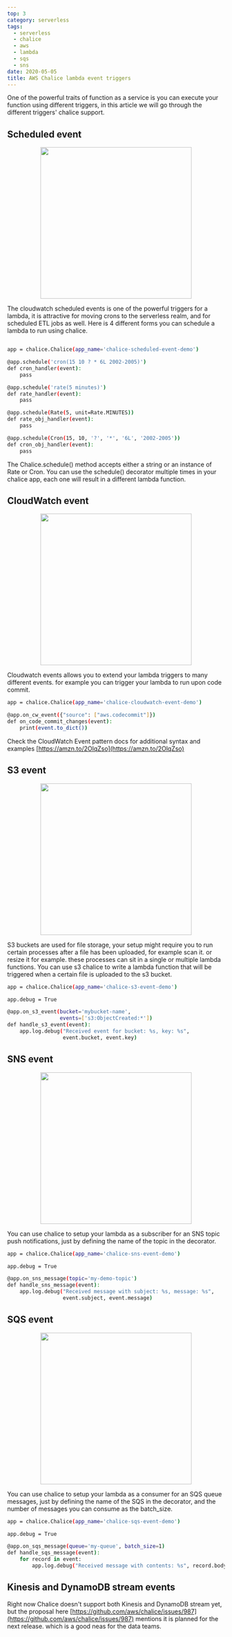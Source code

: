 ```yaml
---
top: 3
category: serverless
tags:
  - serverless
  - chalice
  - aws
  - lambda
  - sqs
  - sns
date: 2020-05-05
title: AWS Chalice lambda event triggers
---
```

<span dir=rtl><social-share :networks="['email', 'facebook', 'twitter', 'linkedin']" /></span>
One of the powerful traits of function as a service is you can execute your function using different triggers, in this
 article we will go through the different triggers' chalice support.
<!-- more -->


## Scheduled event

<div style="text-align: center;"><img src="/assets/img/aws-chalice-lambda-triggers/Cloudwatch-scheduled-event.png" width=350></div>

The cloudwatch scheduled events is one of the powerful triggers for a lambda, it is attractive for moving crons to the serverless realm, and for scheduled ETL jobs as well.
Here is 4 different forms you can schedule a lambda to run using chalice.

```bash

app = chalice.Chalice(app_name='chalice-scheduled-event-demo')

@app.schedule('cron(15 10 ? * 6L 2002-2005)')
def cron_handler(event):
    pass

@app.schedule('rate(5 minutes)')
def rate_handler(event):
    pass

@app.schedule(Rate(5, unit=Rate.MINUTES))
def rate_obj_handler(event):
    pass

@app.schedule(Cron(15, 10, '?', '*', '6L', '2002-2005'))
def cron_obj_handler(event):
    pass
```

The Chalice.schedule() method accepts either a string or an instance of Rate or Cron.
You can use the schedule() decorator multiple times in your chalice app, each one will result in a different lambda function.



## CloudWatch event
<div style="text-align: center;"><img src="/assets/img/aws-chalice-lambda-triggers/Cloudwatch-event.png" width=350></div>

Cloudwatch events allows you to extend your lambda triggers to many different events. for example you can trigger your lambda to run upon code commit.

```bash 
app = chalice.Chalice(app_name='chalice-cloudwatch-event-demo')

@app.on_cw_event({"source": ["aws.codecommit"]})
def on_code_commit_changes(event):
    print(event.to_dict())
```
Check the CloudWatch Event pattern docs for additional syntax and examples [https://amzn.to/2OlqZso](https://amzn.to/2OlqZso)


## S3 event

<div style="text-align: center;"><img src="/assets/img/aws-chalice-lambda-triggers/S3-event.png" width=350></div>

S3 buckets are used for file storage, your setup might require you to run certain processes after a file has been uploaded, for example scan it. or resize it for example.
these processes can sit in a single or multiple lambda functions.
You can use s3 chalice to write a lambda function that will be triggered when a certain file is uploaded to the s3 bucket.  

```bash 
app = chalice.Chalice(app_name='chalice-s3-event-demo')

app.debug = True

@app.on_s3_event(bucket='mybucket-name',
                 events=['s3:ObjectCreated:*'])
def handle_s3_event(event):
    app.log.debug("Received event for bucket: %s, key: %s",
                  event.bucket, event.key)
```

## SNS event
<div style="text-align: center;"><img src="/assets/img/aws-chalice-lambda-triggers/SNS-event.png" width=350></div>

You can use chalice to setup your lambda as a subscriber for an SNS topic push notifications, just by defining the name of the topic in the decorator.

```bash 
app = chalice.Chalice(app_name='chalice-sns-event-demo')

app.debug = True

@app.on_sns_message(topic='my-demo-topic')
def handle_sns_message(event):
    app.log.debug("Received message with subject: %s, message: %s",
                  event.subject, event.message)
```

## SQS event

<div style="text-align: center;"><img src="/assets/img/aws-chalice-lambda-triggers/SQS-event.png" width=350></div>

You can use chalice to setup your lambda as a consumer for an SQS queue messages, just by defining the name of the SQS in the decorator, and the number of messages you can consume as the batch_size.



```bash 
app = chalice.Chalice(app_name='chalice-sqs-event-demo')

app.debug = True

@app.on_sqs_message(queue='my-queue', batch_size=1)
def handle_sqs_message(event):
    for record in event:
        app.log.debug("Received message with contents: %s", record.body)
```

##  Kinesis and DynamoDB stream events

Right now Chalice doesn't support both Kinesis and DynamoDB stream yet, but the proposal here [https://github.com/aws/chalice/issues/987](https://github.com/aws/chalice/issues/987) mentions it is planned for the next release. which is a good neas for the data teams.


